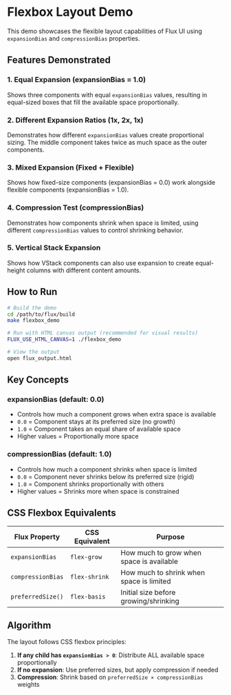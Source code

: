 # Flexbox Layout Demo

This demo showcases the flexible layout capabilities of Flux UI using `expansionBias` and `compressionBias` properties.

## Features Demonstrated

### 1. Equal Expansion (expansionBias = 1.0)
Shows three components with equal `expansionBias` values, resulting in equal-sized boxes that fill the available space proportionally.

### 2. Different Expansion Ratios (1x, 2x, 1x)
Demonstrates how different `expansionBias` values create proportional sizing. The middle component takes twice as much space as the outer components.

### 3. Mixed Expansion (Fixed + Flexible)
Shows how fixed-size components (expansionBias = 0.0) work alongside flexible components (expansionBias = 1.0).

### 4. Compression Test (compressionBias)
Demonstrates how components shrink when space is limited, using different `compressionBias` values to control shrinking behavior.

### 5. Vertical Stack Expansion
Shows how VStack components can also use expansion to create equal-height columns with different content amounts.

## How to Run

```bash
# Build the demo
cd /path/to/flux/build
make flexbox_demo

# Run with HTML canvas output (recommended for visual results)
FLUX_USE_HTML_CANVAS=1 ./flexbox_demo

# View the output
open flux_output.html
```

## Key Concepts

### expansionBias (default: 0.0)
- Controls how much a component grows when extra space is available
- `0.0` = Component stays at its preferred size (no growth)
- `1.0` = Component takes an equal share of available space
- Higher values = Proportionally more space

### compressionBias (default: 1.0)
- Controls how much a component shrinks when space is limited
- `0.0` = Component never shrinks below its preferred size (rigid)
- `1.0` = Component shrinks proportionally with others
- Higher values = Shrinks more when space is constrained

## CSS Flexbox Equivalents

| Flux Property | CSS Equivalent | Purpose |
|---------------|----------------|---------|
| `expansionBias` | `flex-grow` | How much to grow when space is available |
| `compressionBias` | `flex-shrink` | How much to shrink when space is limited |
| `preferredSize()` | `flex-basis` | Initial size before growing/shrinking |

## Algorithm

The layout follows CSS flexbox principles:

1. **If any child has `expansionBias > 0`**: Distribute ALL available space proportionally
2. **If no expansion**: Use preferred sizes, but apply compression if needed
3. **Compression**: Shrink based on `preferredSize × compressionBias` weights
